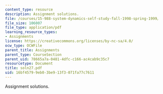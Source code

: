 ```yaml
---
content_type: resource
description: Assignment solutions.
file: /courses/15-988-system-dynamics-self-study-fall-1998-spring-1999/16bf45799eb03be913f3071fa77c7611_soln27.pdf
file_size: 106007
file_type: application/pdf
learning_resource_types:
- Assignments
license: https://creativecommons.org/licenses/by-nc-sa/4.0/
ocw_type: OCWFile
parent_title: Assignments
parent_type: CourseSection
parent_uid: 78665a7a-0481-4dfc-c166-ac4cab9c35c7
resourcetype: Document
title: soln27.pdf
uid: 16bf4579-9eb0-3be9-13f3-071fa77c7611
---
```

Assignment solutions.